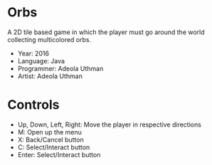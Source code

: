 # Orbs
A 2D tile based game in which the player must go around the world collecting multicolored orbs.

- Year: 2016
- Language: Java
- Programmer: Adeola Uthman
- Artist: Adeola Uthman

# Controls
- Up, Down, Left, Right: Move the player in respective directions
- M: Open up the menu
- X: Back/Cancel button
- C: Select/Interact button
- Enter: Select/Interact button 
